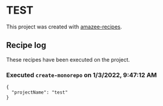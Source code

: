 # TEST

This project was created with [amazee-recipes].

[amazee-recipes]: https://www.npmjs.com/package/@amazeelabs/recipes

## Recipe log

These recipes have been executed on the project.

### Executed `create-monorepo` on 1/3/2022, 9:47:12 AM
```
{
  "projectName": "test"
}
```


